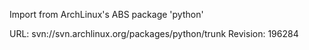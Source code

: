 Import from ArchLinux's ABS package 'python'

URL: svn://svn.archlinux.org/packages/python/trunk
Revision: 196284
